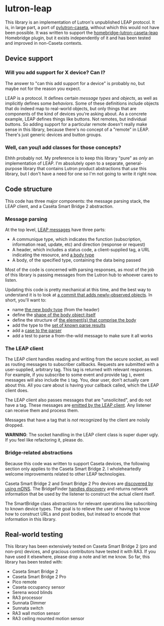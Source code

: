 # lutron-leap

This library is an implementation of Lutron's unpublished LEAP protocol. It is, in large part, a port of [pylutron-caseta](https://github.com/gurumitts/pylutron-caseta), without which this would not have been possible. It was written to support the [homebridge-lutron-caseta-leap](https://github.com/thenewwazoo/homebridge-lutron-caseta-leap) Homebridge plugin, but it exists independently of it and has been tested and improved in non-Caseta contexts.

## Device support

### Will you add support for X device? Can I?

The answer to "can this add support for a device" is probably no, but maybe not for the reason you expect.

LEAP is a protocol. It defines certain _message types_ and _objects_, as well as implicitly defines some _behaviors_. Some of these definitions include objects that do indeed map to real-world objects, but only things that are components of the kind of devices you're asking about. As a concrete example, LEAP defines things like buttons. Not remotes, but individual buttons. So adding support for a particular remote doesn't really make sense in this library, because there's no concept of a "remote" in LEAP. There's just generic devices and button groups.

### Well, can you/I add classes for those concepts?

Ehhh probably not. My preference is to keep this library "pure" as _only_ an implementation of LEAP. I'm absolutely open to a separate, general-purpose library that contains Lutron product abstractions that _use_ this library, but I don't have a need for one so I'm not going to write it right now.

## Code structure

This code has three major components: the message parsing stack, the LEAP client, and a Caséta Smart Bridge 2 abstraction.

### Message parsing

At the top level, [LEAP messages](https://github.com/thenewwazoo/lutron-leap-js/blob/main/src/LeapClient.ts#L15) have three parts:
* A communique type, which indicates the function (subscription, information read, update, etc) and direction (response or request)
* A header, which includes a status code, a client-supplied tag, a URL indicating the resource, and [a body type](https://github.com/thenewwazoo/lutron-leap-js/blob/main/src/MessageBodyTypes.ts#L12)
* A body, of the specified type, containing the data being passed

Most of the code is concerned with parsing responses, as most of the job of this library is passing messages from the Lutron hub to whoever cares to listen.

Updating this code is pretty mechanical at this time, and the best way to understand it is to look at [a commit that adds newly-observed objects](https://github.com/thenewwazoo/lutron-leap-js/commit/0eaeeac217cc0fbe160a466ccdbf97083b607e18). In short, you'll want to:
* name [the new body type](https://github.com/thenewwazoo/lutron-leap-js/blob/0eaeeac217cc0fbe160a466ccdbf97083b607e18/src/MessageBodyTypes.ts#L13) (from the header)
* define the [shape of the body object itself](https://github.com/thenewwazoo/lutron-leap-js/blob/0eaeeac217cc0fbe160a466ccdbf97083b607e18/src/MessageBodyTypes.ts#L24)
* define the structure of [the element(s) that comprise the body](https://github.com/thenewwazoo/lutron-leap-js/blob/0eaeeac217cc0fbe160a466ccdbf97083b607e18/src/MessageBodyTypes.ts#L239)
* add the type to the [set of known parse results](https://github.com/thenewwazoo/lutron-leap-js/blob/0eaeeac217cc0fbe160a466ccdbf97083b607e18/src/MessageBodyTypes.ts#L67)
* add a [case to the parser](https://github.com/thenewwazoo/lutron-leap-js/blob/0eaeeac217cc0fbe160a466ccdbf97083b607e18/src/MessageBodyTypes.ts#L105)
* add a test to parse a from-the-wild message to make sure it all works

### The LEAP client

The LEAP client handles reading and writing from the secure socket, as well as routing messages to subscriber callbacks. Requests are submitted with a user-supplied, arbitrary tag. This tag is returned with relevant responses. For example, if you subscribe to some event and provide tag `1`, event messages will also include the `1` tag. You, dear user, don't actually care about this. All you care about is having your callback called, which the LEAP client does.

The LEAP client also passes messages that are "unsolicited", and do not have a tag. These messages are [emitted by the LEAP client](https://github.com/thenewwazoo/lutron-leap-js/blob/851f87c4941c19acfff86ee39317ca5f365e027c/src/LeapClient.ts#L32). Any listener can receive them and process them.

Messages that have a tag that is _not_ recognized by the client are noisily dropped.

**WARNING**: The socket handling in the LEAP client class is super duper ugly. If you feel like refactoring it, please do.

### Bridge-related abstractions

Because this code was written to support Caseta devices, the following section only applies to the Caseta Smart Bridge 2. I wholeheartedly welcome improvements related to other LEAP technologies.

Caseta Smart Bridge 2 and Smart Bridge 2 Pro devices are [discovered by using mDNS](https://github.com/thenewwazoo/lutron-leap-js/blob/851f87c4941c19acfff86ee39317ca5f365e027c/src/BridgeFinder.ts#L40). The BridgeFinder [handles discovery](https://github.com/thenewwazoo/lutron-leap-js/blob/851f87c4941c19acfff86ee39317ca5f365e027c/src/BridgeFinder.ts#L157) and returns network information that be used by the listener to construct the actual client itself.

The SmartBridge class abstractions for relevant operations like subscribing to known device types. The goal is to relieve the user of having to know how to construct URLs and post bodies, but instead to encode that information in this library.

## Real-world testing

This library has been extensively tested on Caseta Smart Bridge 2 (pro and non-pro) devices, and gracious contributors have tested it with RA3. If you have used it elsewhere, please drop a note and let me know. So far, this library has been tested with:

* Caseta Smart Bridge 2
* Caseta Smart Bridge 2 Pro
* Pico remote
* Caseta occupancy sensor
* Serena wood blinds
* RA3 processor
* Sunnata Dimmer
* Sunnata switch
* RA3 wall motion sensor
* RA3 ceiling mounted motion sensor
